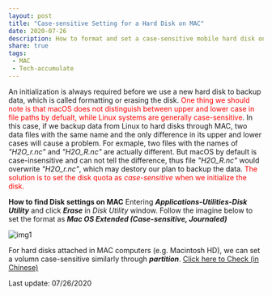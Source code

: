 ```yaml
---
layout: post
title: "Case-sensitive Setting for a Hard Disk on MAC"
date: 2020-07-26
description: How to format and set a case-sensitive mobile hard disk on macOS before backing-up data 
share: true
tags:
 - MAC
 - Tech-accumulate
---
```

An initialization is always required before we use a new hard disk to backup data, which is called formatting or erasing the disk.<span style="color:red;"> One thing we should note is that macOS does not distinguish between upper and lower case in file paths by defualt, while Linux systems are generally case-sensitive</span>. In this case, if we backup data from Linux to hard disks through MAC, two data files with the same name and the only difference in its upper and lower cases will cause a problem. For exmaple, two files with the names of *"H2O_r.nc"* and *"H2O_R.nc"* are actually different. But macOS by default is case-insensitive and can not tell the difference, thus file *"H2O_R.nc"* would overwrite *"H2O_r.nc"*, which may destory our plan to backup the data.<span style="color:red;"> The solution is to set the disk quota as *case-sensitive* when we initialize the disk.

**How to find Disk settings on MAC**
Entering ***Applications-Utilities-Disk Utility*** and click ***Erase*** in *Disk Utility* window. Follow the imagine below to set the format as ***Mac OS Extended (Case-sensitive, Journaled)***

![img1]({{site.baseurl}}/assets/images/2020-07-25-1.jpg)

For hard disks attached in MAC computers (e.g. Macintosh HD), we can set a volumn case-sensitive similarly through ***partition***. [Click here to Check (in Chinese)](https://zhuanlan.zhihu.com/p/35908178)

Last update: 07/26/2020